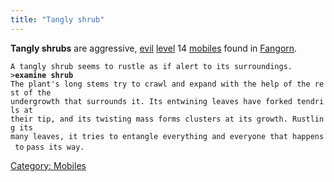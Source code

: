 ```yaml
---
title: "Tangly shrub"
---
```


**Tangly shrubs** are aggressive, [evil](alignment "wikilink")
[level](level "wikilink") 14 [mobiles](mobile "wikilink") found in
[Fangorn](Fangorn "wikilink").

`A tangly shrub seems to rustle as if alert to its surroundings.`
`>`**`examine shrub`**
`The plant's long stems try to crawl and expand with the help of the rest of the`
`undergrowth that surrounds it. Its entwining leaves have forked tendrils at`
`their tip, and its twisting mass forms clusters at its growth. Rustling its`
`many leaves, it tries to entangle everything and everyone that happens to`
`pass its way.`

[Category: Mobiles](Category:_Mobiles "wikilink")